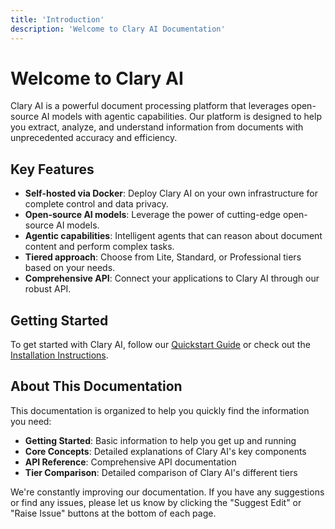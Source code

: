 ```yaml
---
title: 'Introduction'
description: 'Welcome to Clary AI Documentation'
---
```


# Welcome to Clary AI

Clary AI is a powerful document processing platform that leverages open-source AI models with agentic capabilities. Our platform is designed to help you extract, analyze, and understand information from documents with unprecedented accuracy and efficiency.

## Key Features

- **Self-hosted via Docker**: Deploy Clary AI on your own infrastructure for complete control and data privacy.
- **Open-source AI models**: Leverage the power of cutting-edge open-source AI models.
- **Agentic capabilities**: Intelligent agents that can reason about document content and perform complex tasks.
- **Tiered approach**: Choose from Lite, Standard, or Professional tiers based on your needs.
- **Comprehensive API**: Connect your applications to Clary AI through our robust API.

## Getting Started

To get started with Clary AI, follow our [Quickstart Guide](/quickstart) or check out the [Installation Instructions](/installation).

## About This Documentation

This documentation is organized to help you quickly find the information you need:

- **Getting Started**: Basic information to help you get up and running
- **Core Concepts**: Detailed explanations of Clary AI's key components
- **API Reference**: Comprehensive API documentation
- **Tier Comparison**: Detailed comparison of Clary AI's different tiers

We're constantly improving our documentation. If you have any suggestions or find any issues, please let us know by clicking the "Suggest Edit" or "Raise Issue" buttons at the bottom of each page.
